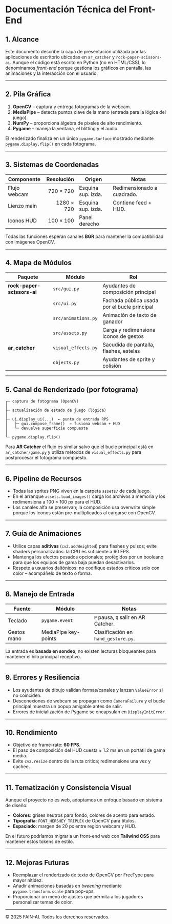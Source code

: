 # Documentación Técnica del Front-End

## 1. Alcance
Este documento describe la capa de presentación utilizada por las
aplicaciones de escritorio ubicadas en `ar_catcher` y
`rock-paper-scissors-ai`. Aunque el código está escrito en Python (no en
HTML/CSS), lo denominamos *front-end* porque gestiona los gráficos en
pantalla, las animaciones y la interacción con el usuario.

---

## 2. Pila Gráfica

1. **OpenCV** – captura y entrega fotogramas de la webcam.
2. **MediaPipe** – detecta puntos clave de la mano (entrada para la
   lógica del juego).
3. **NumPy** – proporciona álgebra de píxeles de alto rendimiento.
4. **Pygame** – maneja la ventana, el blitting y el audio.

El renderizado finaliza en un único `pygame.Surface` mostrado mediante
`pygame.display.flip()` en cada fotograma.

---

## 3. Sistemas de Coordenadas

| Componente   | Resolución | Origen     | Notas                               |
|--------------|-----------:|-----------|-------------------------------------|
| Flujo webcam | 720 × 720  | Esquina sup. izda. | Redimensionado a cuadrado. |
| Lienzo main  | 1280 × 720 | Esquina sup. izda. | Contiene feed + HUD.        |
| Iconos HUD   | 100 × 100  | Panel derecho      |                               |

Todas las funciones esperan canales **BGR** para mantener la
compatibilidad con imágenes OpenCV.

---

## 4. Mapa de Módulos

| Paquete | Módulo         | Rol                                    |
|---------|---------------|----------------------------------------|
| **rock-paper-scissors-ai** | `src/gui.py` | Ayudantes de composición principal |
| | `src/ui.py`     | Fachada pública usada por el bucle principal |
| | `src/animations.py` | Animación de texto de ganador             |
| | `src/assets.py` | Carga y redimensiona iconos de gestos       |
| **ar_catcher** | `visual_effects.py` | Sacudida de pantalla, flashes, estelas |
| | `objects.py` | Ayudantes de sprite y colisión               |

---

## 5. Canal de Renderizado (por fotograma)

```text
┌─ captura de fotograma (OpenCV)
│
├─ actualización de estado de juego (lógica)
│
├─ ui.display_ui(...)  ← punto de entrada RPS
│   ├─ gui.compose_frame()  ← fusiona webcam + HUD
│   └─ devuelve superficie compuesta
│
└─ pygame.display.flip()
```

Para **AR Catcher** el flujo es similar salvo que el bucle principal está
en `ar_catcher/game.py` y utiliza métodos de `visual_effects.py` para
postprocesar el fotograma compuesto.

---

## 6. Pipeline de Recursos

* Todas las sprites PNG viven en la carpeta `assets/` de cada juego.
* En el arranque `assets.load_images()` carga los archivos a memoria y
  los redimensiona a 100 × 100 px para el HUD.
* Los canales alfa se preservan; la composición usa overwrite simple
  porque los iconos están pre-multiplicados al cargarse con OpenCV.

---

## 7. Guía de Animaciones

* Utilice capas **aditivas** (`cv2.addWeighted`) para flashes y pulsos;
  evite shaders personalizados: la CPU es suficiente a 60 FPS.
* Mantenga los efectos pesados opcionales; protégidos por un booleano
  para que los equipos de gama baja puedan desactivarlos.
* Respete a usuarios daltónicos: no codifique estados críticos solo con
  color – acompáñelo de texto o forma.

---

## 8. Manejo de Entrada

| Fuente     | Módulo            | Notas                                  |
|------------|------------------|----------------------------------------|
| Teclado    | `pygame.event`   | `P` pausa, `Q` salir en AR Catcher.     |
| Gestos mano| MediaPipe key-points | Clasificación en `hand_gesture.py`. |

La entrada es **basada en sondeo**; no existen lecturas bloqueantes para
mantener el hilo principal receptivo.

---

## 9. Errores y Resiliencia

* Los ayudantes de dibujo validan formas/canales y lanzan `ValueError`
  si no coinciden.
* Desconexiones de webcam se propagan como `CameraFailure` y el bucle
  principal muestra un popup amigable antes de salir.
* Errores de inicialización de Pygame se encapsulan en `DisplayInitError`.

---

## 10. Rendimiento

* Objetivo de frame-rate: **60 FPS**.
* El paso de composición del HUD cuesta ≈ 1.2 ms en un portátil de gama
  media.
* Evite `cv2.resize` dentro de la ruta crítica; redimensione una vez y
  cachee.

---

## 11. Tematización y Consistencia Visual

Aunque el proyecto no es web, adoptamos un enfoque basado en sistema de
 diseño:

* **Colores**: grises neutros para fondo, colores de acento para estado.
* **Tipografía**: `FONT_HERSHEY_TRIPLEX` de OpenCV para títulos.
* **Espaciado**: margen de 20 px entre región webcam y HUD.

En el futuro podríamos migrar a un front-end web con **Tailwind CSS**
para mantener estos tokens de estilo.

---

## 12. Mejoras Futuras

* Reemplazar el renderizado de texto de OpenCV por FreeType para mayor
  nitidez.
* Añadir animaciones basadas en *tweening* mediante
  `pygame.transform.scale` para pop-ups.
* Proporcionar un menú de ajustes que permita a los jugadores personalizar
  temas de color.

---

© 2025 FAIN-AI. Todos los derechos reservados.
